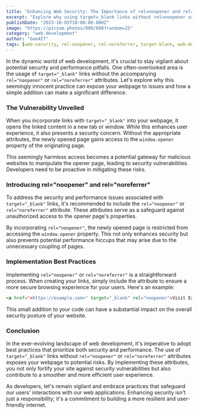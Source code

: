 ```yaml
---
title: "Enhancing Web Security: The Importance of rel=noopener and rel=noreferrer"
excerpt: "Explore why using target=_blank links without rel=noopener or rel=noreferrer can expose your webpage to security vulnerabilities and how these attributes safeguard against unauthorized access."
publishDate: "2023-10-05T10:00:00.000Z"
image: "https://picsum.photos/800/600?random=25"
category: "web-development"
author: "Gae4IT"
tags: [web-security, rel-noopener, rel-noreferrer, target-blank, web-development, security-best-practices]
---
```


In the dynamic world of web development, it's crucial to stay vigilant about potential security and performance pitfalls. One often-overlooked area is the usage of `target="_blank"` links without the accompanying `rel="noopener"` or `rel="noreferrer"` attributes. Let's explore why this seemingly innocent practice can expose your webpage to issues and how a simple addition can make a significant difference.

### The Vulnerability Unveiled

When you incorporate links with `target="_blank"` into your webpage, it opens the linked content in a new tab or window. While this enhances user experience, it also presents a security concern. Without the appropriate attributes, the newly opened page gains access to the `window.opener` property of the originating page.

This seemingly harmless access becomes a potential gateway for malicious websites to manipulate the opener page, leading to security vulnerabilities. Developers need to be proactive in mitigating these risks.

### Introducing rel="noopener" and rel="noreferrer"

To address the security and performance issues associated with `target="_blank"` links, it's recommended to include the `rel="noopener"` or `rel="noreferrer"` attribute. These attributes serve as a safeguard against unauthorized access to the opener page's properties.

By incorporating `rel="noopener"`, the newly opened page is restricted from accessing the `window.opener` property. This not only enhances security but also prevents potential performance hiccups that may arise due to the unnecessary coupling of pages.

### Implementation Best Practices

Implementing `rel="noopener"` or `rel="noreferrer"` is a straightforward process. When creating your links, simply include the attribute to ensure a more secure browsing experience for your users. Here's an example:

```html
<a href="<https://example.com>" target="_blank" rel="noopener">Visit Example.com</a>

```

This small addition to your code can have a substantial impact on the overall security posture of your website.

### Conclusion

In the ever-evolving landscape of web development, it's imperative to adopt best practices that prioritize both security and performance. The use of `target="_blank"` links without `rel="noopener"` or `rel="noreferrer"` attributes exposes your webpage to potential risks. By implementing these attributes, you not only fortify your site against security vulnerabilities but also contribute to a smoother and more efficient user experience.

As developers, let's remain vigilant and embrace practices that safeguard our users' interactions with our web applications. Enhancing security isn't just a responsibility; it's a commitment to building a more resilient and user-friendly internet.